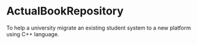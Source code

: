 # ActualBookRepository
To help a university migrate an existing student system to a new platform using C++ language.
